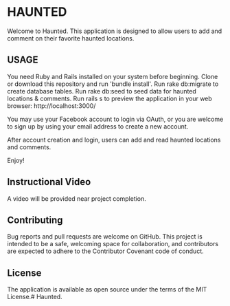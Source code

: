 # HAUNTED

Welcome to Haunted. This application is designed to allow users to add and comment on their favorite haunted locations. 

## USAGE

You need Ruby and Rails installed on your system before beginning.
Clone or download this repository and run 'bundle install'. 
Run rake db:migrate to create database tables.
Run rake db:seed to seed data for haunted locations & comments.
Run rails s to preview the application in your web browser: http://localhost:3000/

You may use your Facebook account to login via OAuth, or you are welcome to sign up by using your email address to create a new account.

After account creation and login, users can add and read haunted locations and comments.

Enjoy!

## Instructional Video

A video will be provided near project completion. 


## Contributing

Bug reports and pull requests are welcome on GitHub. This project is intended to be a safe, welcoming space for collaboration, and contributors are expected to adhere to the Contributor Covenant code of conduct.

## License

The application is available as open source under the terms of the MIT License.# Haunted.
